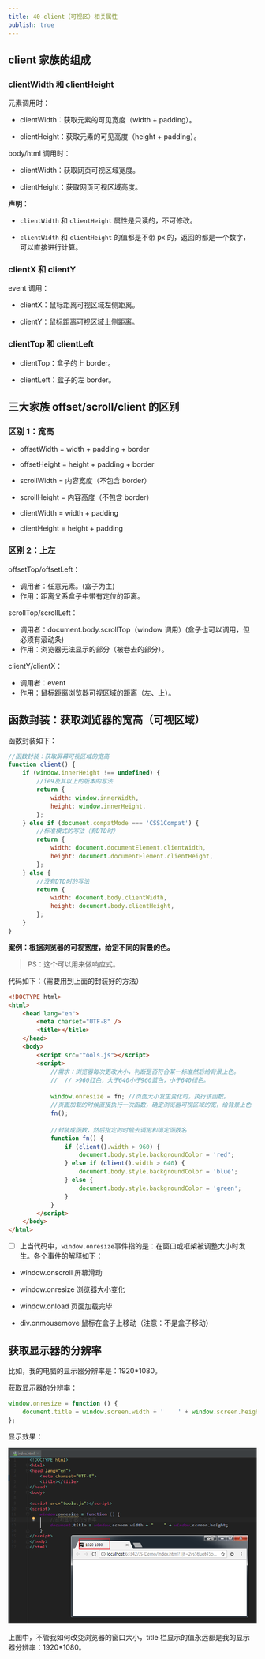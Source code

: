 ```yaml
---
title: 40-client（可视区）相关属性
publish: true
---
```


## client 家族的组成

### clientWidth 和 clientHeight

元素调用时：

- clientWidth：获取元素的可见宽度（width + padding）。

- clientHeight：获取元素的可见高度（height + padding）。

body/html 调用时：

- clientWidth：获取网页可视区域宽度。

- clientHeight：获取网页可视区域高度。

**声明**：

- `clientWidth` 和 `clientHeight` 属性是只读的，不可修改。

- `clientWidth` 和 `clientHeight` 的值都是不带 px 的，返回的都是一个数字，可以直接进行计算。

### clientX 和 clientY

event 调用：

- clientX：鼠标距离可视区域左侧距离。

- clientY：鼠标距离可视区域上侧距离。

### clientTop 和 clientLeft

- clientTop：盒子的上 border。

- clientLeft：盒子的左 border。

## 三大家族 offset/scroll/client 的区别

### 区别 1：宽高

- offsetWidth = width + padding + border
- offsetHeight = height + padding + border

- scrollWidth = 内容宽度（不包含 border）
- scrollHeight = 内容高度（不包含 border）

- clientWidth = width + padding
- clientHeight = height + padding

### 区别 2：上左

offsetTop/offsetLeft：

- 调用者：任意元素。(盒子为主)
- 作用：距离父系盒子中带有定位的距离。

scrollTop/scrollLeft：

- 调用者：document.body.scrollTop（window 调用）(盒子也可以调用，但必须有滚动条)
- 作用：浏览器无法显示的部分（被卷去的部分）。

clientY/clientX：

- 调用者：event
- 作用：鼠标距离浏览器可视区域的距离（左、上）。

## 函数封装：获取浏览器的宽高（可视区域）

函数封装如下：

```javascript
//函数封装：获取屏幕可视区域的宽高
function client() {
	if (window.innerHeight !== undefined) {
		//ie9及其以上的版本的写法
		return {
			width: window.innerWidth,
			height: window.innerHeight,
		};
	} else if (document.compatMode === 'CSS1Compat') {
		//标准模式的写法（有DTD时）
		return {
			width: document.documentElement.clientWidth,
			height: document.documentElement.clientHeight,
		};
	} else {
		//没有DTD时的写法
		return {
			width: document.body.clientWidth,
			height: document.body.clientHeight,
		};
	}
}
```

**案例：根据浏览器的可视宽度，给定不同的背景的色。**

> PS：这个可以用来做响应式。

代码如下：（需要用到上面的封装好的方法）

```html
<!DOCTYPE html>
<html>
	<head lang="en">
		<meta charset="UTF-8" />
		<title></title>
	</head>
	<body>
		<script src="tools.js"></script>
		<script>
			//需求：浏览器每次更改大小，判断是否符合某一标准然后给背景上色。
			//  // >960红色，大于640小于960蓝色，小于640绿色。

			window.onresize = fn; //页面大小发生变化时，执行该函数。
			//页面加载的时候直接执行一次函数，确定浏览器可视区域的宽，给背景上色
			fn();

			//封装成函数，然后指定的时候去调用和绑定函数名
			function fn() {
				if (client().width > 960) {
					document.body.style.backgroundColor = 'red';
				} else if (client().width > 640) {
					document.body.style.backgroundColor = 'blue';
				} else {
					document.body.style.backgroundColor = 'green';
				}
			}
		</script>
	</body>
</html>
```

- [ ] 上当代码中，`window.onresize`事件指的是：在窗口或框架被调整大小时发生。各个事件的解释如下：

* window.onscroll 屏幕滑动

* window.onresize 浏览器大小变化

* window.onload 页面加载完毕

* div.onmousemove 鼠标在盒子上移动（注意：不是盒子移动）

## 获取显示器的分辨率

比如，我的电脑的显示器分辨率是：1920\*1080。

获取显示器的分辨率：

```javascript
window.onresize = function () {
	document.title = window.screen.width + '    ' + window.screen.height;
};
```

显示效果：

![](https://raw.githubusercontent.com/zhanghaooss/clouding/master/img/20180203_2155.png)

上图中，不管我如何改变浏览器的窗口大小，title 栏显示的值永远都是我的显示器分辨率：1920\*1080。
